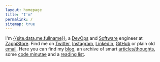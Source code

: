 ```yaml
---
layout: homepage
title: "I'm"
permalink: /
sitemap: true
---
```


I'm [{{site.data.me.fullname}}][about], a [DevOps][engineering-devops] and [Software][engineering-software] engineer at [ZappiStore][zappistore]. Find me on [Twitter][twitter], [Instagram][instagram], [LinkedIn][linkedin], [GitHub][github] or plain old [email][email]. Here you can find my [blog][blog_archive], an archive of smart [articles/thoughts][articles_archive], some [code minutae][minutae_archive] and a [reading list][readling_list].

[engineering-software]: https://en.wikipedia.org/wiki/Software_engineering
[engineering-devops]: https://en.wikipedia.org/wiki/DevOps
[zappistore]: http://zappistore.com
[email]: mailto:j@kingori.co?Subject=Hey%20There

[twitter]: {{site.data.profiles.twitter.url}}
[github]: {{site.data.profiles.github.url}}
[instagram]: {{site.data.profiles.instagram.url}}
[linkedin]: {{site.data.profiles.linkedin.url}}

[about]: /about/
[readling_list]: /about/reading-list
[articles_archive]: /articles/archive/
[blog_archive]: /blog/archive/
[minutae_archive]: /minutae/archive/
